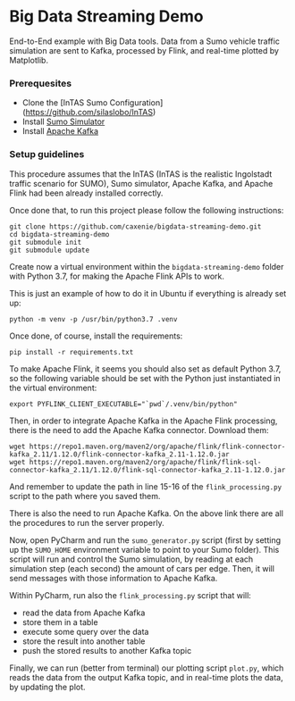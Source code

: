 # Big Data Streaming Demo

End-to-End example with Big Data tools. Data from a Sumo vehicle traffic simulation are sent to Kafka, processed by Flink, and real-time plotted by Matplotlib.

### Prerequesites

- Clone the [InTAS Sumo Configuration] (https://github.com/silaslobo/InTAS)
- Install [Sumo Simulator](https://sumo.dlr.de/docs/Downloads.php)
- Install [Apache Kafka](https://kafka.apache.org/quickstart)


### Setup guidelines

This procedure assumes that the InTAS (InTAS is the realistic Ingolstadt traffic scenario for SUMO), Sumo simulator, Apache Kafka, and Apache Flink
had been already installed correctly.

Once done that, to run this project please follow the following instructions:

```
git clone https://github.com/caxenie/bigdata-streaming-demo.git
cd bigdata-streaming-demo
git submodule init
git submodule update
```

Create now a virtual environment within the `bigdata-streaming-demo` folder with
Python 3.7, for making the Apache Flink APIs to work.

This is just an example of how to do it in Ubuntu if everything is already set
up:
```
python -m venv -p /usr/bin/python3.7 .venv
```

Once done, of course, install the requirements:
```
pip install -r requirements.txt
```

To make Apache Flink, it seems you should also set as default Python 3.7, so
the following variable should be set with the Python just instantiated in the
virtual environment:

```
export PYFLINK_CLIENT_EXECUTABLE="`pwd`/.venv/bin/python"
```

Then, in order to integrate Apache Kafka in the Apache Flink processing, there
is the need to add the Apache Kafka connector.
Download them:

```
wget https://repo1.maven.org/maven2/org/apache/flink/flink-connector-kafka_2.11/1.12.0/flink-connector-kafka_2.11-1.12.0.jar
wget https://repo1.maven.org/maven2/org/apache/flink/flink-sql-connector-kafka_2.11/1.12.0/flink-sql-connector-kafka_2.11-1.12.0.jar
```

And remember to update the path in line 15-16 of the `flink_processing.py`
script to the path where you saved them.

There is also the need to run Apache Kafka. On the above link there are all the
procedures to run the server properly.

Now, open PyCharm and run the `sumo_generator.py` script (first by setting up
the `SUMO_HOME` environment variable to point to your Sumo folder).
This script will run and control the Sumo simulation, by reading at each
simulation step (each second) the amount of cars per edge. Then, it will
send messages with those information to Apache Kafka.

Within PyCharm, run also the `flink_processing.py` script that will:
- read the data from Apache Kafka
- store them in a table
- execute some query over the data
- store the result into another table
- push the stored results to another Kafka topic

Finally, we can run (better from terminal) our plotting script `plot.py`, which
reads the data from the output Kafka topic, and in real-time plots the data, by
updating the plot.
